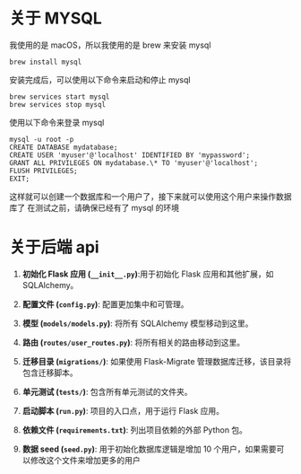 # 关于 MYSQL

我使用的是 macOS，所以我使用的是 brew 来安装 mysql

```shell
brew install mysql
```

安装完成后，可以使用以下命令来启动和停止 mysql

```shell
brew services start mysql
brew services stop mysql
```

使用以下命令来登录 mysql

```shell
mysql -u root -p
CREATE DATABASE mydatabase;
CREATE USER 'myuser'@'localhost' IDENTIFIED BY 'mypassword';
GRANT ALL PRIVILEGES ON mydatabase.\* TO 'myuser'@'localhost';
FLUSH PRIVILEGES;
EXIT;
```

这样就可以创建一个数据库和一个用户了，接下来就可以使用这个用户来操作数据库了
在测试之前，请确保已经有了 mysql 的环境

# 关于后端 api

1. **初始化 Flask 应用 (`__init__.py`)**:用于初始化 Flask 应用和其他扩展，如 SQLAlchemy。

2. **配置文件 (`config.py`)**: 配置更加集中和可管理。

3. **模型 (`models/models.py`)**: 将所有 SQLAlchemy 模型移动到这里。

4. **路由 (`routes/user_routes.py`)**: 将所有相关的路由移动到这里。

5. **迁移目录 (`migrations/`)**: 如果使用 Flask-Migrate 管理数据库迁移，该目录将包含迁移脚本。

6. **单元测试 (`tests/`)**: 包含所有单元测试的文件夹。

7. **启动脚本 (`run.py`)**: 项目的入口点，用于运行 Flask 应用。

8. **依赖文件 (`requirements.txt`)**: 列出项目依赖的外部 Python 包。

9. **数据 seed (`seed.py`)**: 用于初始化数据库逻辑是增加 10 个用户，如果需要可以修改这个文件来增加更多的用户
